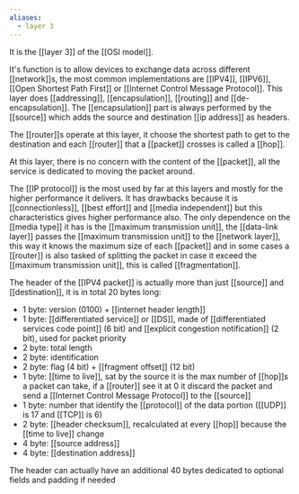```yaml
---
aliases:
  - layer 3
---
```


It is the [[layer 3]] of the [[OSI model]].

It's function is to allow devices to exchange data across different [[network]]s, the most common implementations are [[IPV4]], [[IPV6]], [[Open Shortest Path First]] or  [[Internet Control Message Protocol]].
This layer does [[addressing]], [[encapsulation]], [[routing]] and [[de-encapsulation]].
The [[encapsulation]] part is always performed by the [[source]] which adds the source and destination [[ip address]] as headers.

The [[router]]s operate at this layer, it choose the shortest path to get to the destination and each [[router]] that a [[packet]] crosses is called a [[hop]].

At this layer, there is no concern with the content of the [[packet]], all the service is dedicated to moving the packet around.

The [[IP protocol]] is the most used by far at this layers and mostly for the higher performance it delivers. It has drawbacks because it is [[connectionless]], [[best effort]] and [[media independent]] but this characteristics gives higher performance also.
The only dependence on the [[media type]] it has is the [[maximum transmission unit]], the [[data-link layer]] passes the [[maximum transmission unit]] to the [[network layer]], this way it knows the maximum size of each [[packet]] and in some cases a [[router]] is also tasked of splitting the packet in case it exceed the [[maximum transmission unit]], this is called [[fragmentation]].

The header of the [[IPV4 packet]] is actually more than just [[source]] and [[destination]], it is in total 20 bytes long:
- 1 byte: version (0100) + [[internet header length]]
- 1 byte: [[differentiated service]] or [[DS]], made of [[differentiated services code point]] (6 bit) and [[explicit congestion notification]] (2 bit), used for packet priority
- 2 byte: total length
- 2 byte: identification
- 2 byte: flag (4 bit) + [[fragment offset]] (12 bit)
- 1 byte: [[time to live]], sat by the source it is the max number of [[hop]]s a packet can take, if a [[router]] see it at 0 it discard the packet and send a [[Internet Control Message Protocol]] to the [[source]]
- 1 byte: number that identify the [[protocol]] of the data portion ([[UDP]] is 17 and [[TCP]] is 6)
- 2 byte: [[header checksum]], recalculated at every [[hop]] because the [[time to live]] change
- 4 byte: [[source address]]
- 4 byte: [[destination address]]

The header can actually have an additional 40 bytes dedicated to optional fields and padding if needed
